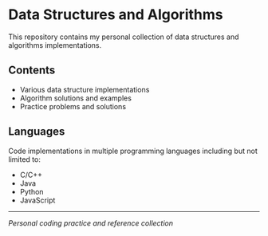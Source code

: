 # Data Structures and Algorithms

This repository contains my personal collection of data structures and algorithms implementations.

## Contents

- Various data structure implementations
- Algorithm solutions and examples
- Practice problems and solutions

## Languages

Code implementations in multiple programming languages including but not limited to:
- C/C++
- Java
- Python
- JavaScript

---

*Personal coding practice and reference collection*

